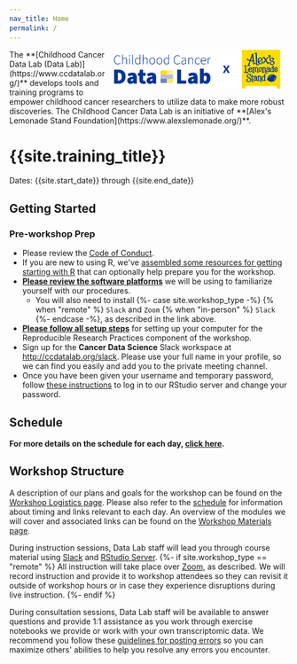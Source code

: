 ```yaml
---
nav_title: Home
permalink: /
---
```



<img style = "padding: 0px 15px; float: right;" img src = "workshop/screenshots/CCDL_2021_Logo-x-ALSF_RGB.png" width = "300">
The **[Childhood Cancer Data Lab (Data Lab)](https://www.ccdatalab.org/)** develops tools and training programs to empower childhood cancer researchers to utilize  data to make more robust discoveries.
The Childhood Cancer Data Lab is an initiative of **[Alex's Lemonade Stand Foundation](https://www.alexslemonade.org/)**.

# {{site.training_title}}

Dates: {{site.start_date}} through {{site.end_date}}

## Getting Started


### Pre-workshop Prep

* Please review the [Code of Conduct](../code-of-conduct.md).
* If you are new to using R, we've [assembled some resources for getting starting with R](../additional-resources/R-resources.md#pre-workshop-prep-for-r-programming) that can optionally help prepare you for the workshop.
* **[Please review the software platforms](../software-setup/software-setup-instructions.md)** we will be using to familiarize yourself with our procedures.
  * You will also need to install
{%- case site.workshop_type -%}
{% when "remote" %}
`Slack` and `Zoom`
{% when "in-person" %}
`Slack`
{%- endcase -%}, as described in the link above.
* **[Please follow all setup steps](./rrp-setup/setup_overview.md)** for setting up your computer for the Reproducible Research Practices component of the workshop.
* Sign up for the **Cancer Data Science** Slack workspace at <http://ccdatalab.org/slack>. Please use your full name in your profile, so we can find you easily and add you to the private meeting channel.
* Once you have been given your username and temporary password, follow [these instructions](../software-setup/rstudio-login.md) to log in to our RStudio server and change your password.

## Schedule

<!-- Introduce general schedule here -->

**For more details on the schedule for each day, [click here](SCHEDULE.md).**

## Workshop Structure

A description of our plans and goals for the workshop can be found on the [Workshop Logistics page](workshop-logistics.md). Please also refer to the [schedule](SCHEDULE.md) for information about timing and links relevant to each day.
An overview of the modules we will cover and associated links can be found on the [Workshop Materials page](workshop-materials.md).

During instruction sessions, Data Lab staff will lead you through course material using [Slack](../software-setup/slack-procedures.md) and [RStudio Server](../software-setup/rstudio-login.md).
{%- if site.workshop_type == "remote" %}
All instruction will take place over [Zoom](../software-setup/zoom-procedures.md), as described.
We will record instruction and provide it to workshop attendees so they can revisit it outside of workshop hours or in case they experience disruptions during live instruction.
{%- endif %}

During consultation sessions, Data Lab staff will be available to answer questions and provide 1:1 assistance as you work through exercise notebooks we provide or work with your own transcriptomic data.
We recommend you follow these [guidelines for posting errors](posting-errors-guidelines.md) so you can maximize others' abilities to help you resolve any errors you encounter.
